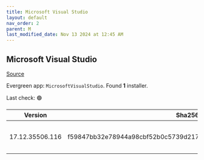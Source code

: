 ```yaml
---
title: Microsoft Visual Studio
layout: default
nav_order: 2
parent: M
last_modified_date: Nov 13 2024 at 12:45 AM
---
```


## Microsoft Visual Studio

[Source](https://visualstudio.microsoft.com/)

Evergreen app: `MicrosoftVisualStudio`. Found **1** installer.

Last check: 🟢

| Version         | Sha256                                                           | Size    | URI                                                                                                                                                                                                                                                                                                                                                      |
| --------------- | ---------------------------------------------------------------- | ------- | -------------------------------------------------------------------------------------------------------------------------------------------------------------------------------------------------------------------------------------------------------------------------------------------------------------------------------------------------------- |
| 17.12.35506.116 | f59847bb32e78944a98cbf52b0c5739d21775e9fd906551e9328ba4b8f190e37 | 4431408 | [https://download.visualstudio.microsoft.com/download/pr/5536698c-711c-4834-876f-2817d31a2ef2/f59847bb32e78944a98cbf52b0c5739d21775e9fd906551e9328ba4b8f190e37/vs_Setup.exe](https://download.visualstudio.microsoft.com/download/pr/5536698c-711c-4834-876f-2817d31a2ef2/f59847bb32e78944a98cbf52b0c5739d21775e9fd906551e9328ba4b8f190e37/vs_Setup.exe) |
